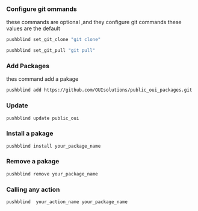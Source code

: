 
### Configure git ommands
these commands are optional ,and they configure git commands
these values are the default
```bash
pushblind set_git_clone "git clone" 
```
```bash
pushblind set_git_pull "git pull"
```

### Add Packages
thes command add a pakage 
```bash
pushblind add https://github.com/OUIsolutions/public_oui_packages.git  all.lua  --name public_oui
```
### Update 
```bash
pushblind update public_oui
```

### Install a pakage
```bash
pushblind install your_package_name
```

### Remove a pakage
```bash
pushblind remove your_package_name
```

### Calling any action
```bash
pushblind  your_action_name your_package_name
```

